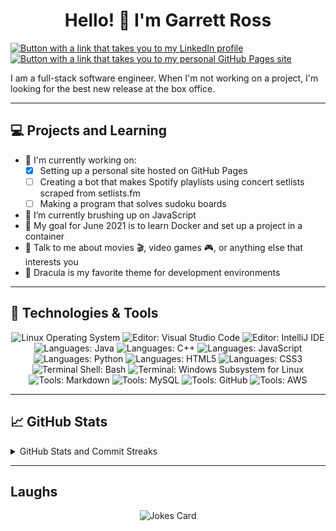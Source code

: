 <!-- Place to put a header image --->
<!-- <h1 align=center><image src=""/></h1> -->

<h1 style="text-align: center">Hello! 👋 I'm Garrett Ross</h1>

<p>
    <a href="https://linkedin.com/in/gmross20">
        <img src="https://img.shields.io/badge/LinkedIn-informational?style=for-the-badge&logo=linkedin&logoColor=f8f8f2&labelColor=0e76a8&color=0e76a8" alt="Button with a link that takes you to my LinkedIn profile"/>
    </a>
    <!--TODO: Find a better icon for personal site. Maybe encode svg?-->
    <a href="https://gmross.github.io">
        <img src="https://img.shields.io/badge/Website-informational?style=for-the-badge&logo=googlechrome&logoColor=f8f8f2&labelColor=282a36&color=bd93f9" alt="Button with a link that takes you to my personal GitHub Pages site"/>
    </a>
</p>

I am a full-stack software engineer. When I'm not working on a project, I'm looking for the best new release at the box office.

---

## 💻 Projects and Learning

- 🔭 I'm currently working on:
  - [x] Setting up a personal site hosted on GitHub Pages
  - [ ] Creating a bot that makes Spotify playlists using concert setlists scraped from setlists.fm
  - [ ] Making a program that solves sudoku boards
- 🌱 I’m currently brushing up on JavaScript
- 🥅 My goal for June 2021 is to learn Docker and set up a project in a container
- 💬 Talk to me about movies 🎬, video games 🎮, or anything else that interests you
- 🦇 Dracula is my favorite theme for development environments

---

## 🔧 Technologies & Tools
<!-- Badges from Shields.io showing languages, tools, and frameworks -->
<p align="center">
    <img src="https://img.shields.io/badge/OS-Linux-informational?style=for-the-badge&logo=linux&logoColor=f8f8f2&labelColor=282a36&color=bd93f9" alt="Linux Operating System"/>
    <img src="https://img.shields.io/badge/VS_Code-informational?style=for-the-badge&logo=visual-studio-code&logoColor=f8f8f2&labelColor=282a36&color=bd93f9" alt="Editor: Visual Studio Code"/>
    <img src="https://img.shields.io/badge/IntelliJ-informational?style=for-the-badge&logo=intellij-idea&logoColor=f8f8f2&labelColor=282a36&color=bd93f9" alt="Editor: IntelliJ IDE"/>
    <img src="https://img.shields.io/badge/Java-informational?style=for-the-badge&logo=java&logoColor=f8f8f2&labelColor=282a36&color=bd93f9" alt="Languages: Java"/>
    <img src="https://img.shields.io/badge/C++-informational?style=for-the-badge&logo=c%2B%2B&logoColor=f8f8f2&labelColor=282a36&color=bd93f9" alt="Languages: C++"/>
    <img src="https://img.shields.io/badge/JavaScript-informational?style=for-the-badge&logo=javascript&logoColor=f8f8f2&labelColor=282a36&color=bd93f9" alt="Languages: JavaScript"/>
    <img src="https://img.shields.io/badge/Python-informational?style=for-the-badge&logo=python&logoColor=f8f8f2&labelColor=282a36&color=bd93f9" alt="Languages: Python"/>
    <img src="https://img.shields.io/badge/HTML-informational?style=for-the-badge&logo=html5&logoColor=f8f8f2&labelColor=282a36&color=bd93f9" alt="Languages: HTML5"/>
    <img src="https://img.shields.io/badge/CSS-informational?style=for-the-badge&logo=css3&logoColor=f8f8f2&labelColor=282a36&color=bd93f9" alt="Languages: CSS3"/>
    <img src="https://img.shields.io/badge/Shell-Bash-informational?style=for-the-badge&logo=gnu-bash&logoColor=f8f8f2&labelColor=282a36&color=bd93f9" alt="Terminal Shell: Bash"/>
    <img src="https://img.shields.io/badge/Terminal-WSL-informational?style=for-the-badge&logo=windows-terminal&logoColor=f8f8f2&labelColor=282a36&color=bd93f9" alt="Terminal: Windows Subsystem for Linux"/>
    <img src="https://img.shields.io/badge/Markdown-informational?style=for-the-badge&logo=markdown&logoColor=f8f8f2&labelColor=282a36&color=bd93f9" alt="Tools: Markdown"/>
    <img src="https://img.shields.io/badge/Tools-MySQL-informational?style=for-the-badge&logo=mysql&logoColor=f8f8f2&labelColor=282a36&color=bd93f9" alt="Tools: MySQL"/>
    <img src="https://img.shields.io/badge/Tools-GitHub-informational?style=for-the-badge&logo=github&logoColor=f8f8f2&labelColor=282a36&color=bd93f9" alt="Tools: GitHub"/>
    <img src="https://img.shields.io/badge/Tools-AWS-informational?style=for-the-badge&logo=amazon-aws&logoColor=f8f8f2&labelColor=282a36&color=bd93f9" alt="Tools: AWS"/>
</p>

---

## 📈 GitHub Stats
<!-- Different style cards that pull GitHub activity stats -->
<details>
<summary>GitHub Stats and Commit Streaks</summary>
    <p align="center" markdown=1>
        <img src="https://github-readme-stats.vercel.app/api/top-langs/?username=gmross&theme=dracula&hide=css,scss" alt="Top Public Repo Languages Graph"/>
        <img src="https://github-readme-stats.vercel.app/api?username=gmross&show_icons=true&theme=dracula&count_private=true" alt="GitHub Public Commit Stats">
        <img src="https://github-readme-streak-stats.herokuapp.com/?user=gmross&theme=dracula" alt="GitHub Commit Streak"/>
    </p>
</details>

<!--TODO: Add more widgets. Maybe pinned repos, Spotify, GoodReads, etc-->

---

## Laughs

<div align="center" markdown=1>

![Jokes Card](https://readme-jokes.vercel.app/api?theme=dracula)

</div>

<!-- Links to social media/contacts --->

[GitHub]: https://github.com/gmross
[LinkedIn]: https://linkedin.com/in/gmross20

<!-- Resources -->
<!-- Icons: https://simpleicons.org/ -->
<!-- Shields: https://shields.io/ -->
<!-- GitHub Stats: https://github.com/anuraghazra/github-readme-stats -->
<!-- Top Languages card: https://github.com/anuraghazra/github-readme-stats#top-languages-card -->
<!-- GitHub Stats with streaks: https://github.com/DenverCoder1/github-readme-streak-stats/ -->
<!-- Awesome GitHub Profile README: https://github.com/abhisheknaiidu/awesome-github-profile-readme -->
<!-- Dracula theme: https://github.com/dracula/dracula-theme -->
